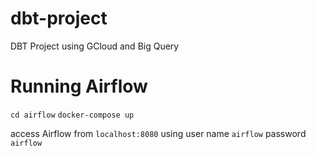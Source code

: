 # dbt-project
DBT Project using GCloud and Big Query



# Running Airflow

`cd airflow`
`docker-compose up`

access Airflow from `localhost:8080` using user name `airflow` password `airflow`

